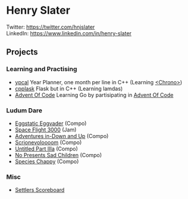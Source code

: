 # Henry Slater

Twitter: https://twitter.com/hnjslater                                                              
LinkedIn: https://www.linkedin.com/in/henry-slater

## Projects

### Learning and Practising

* [ypcal](https://github.com/hnjslater/ypcal) Year Planner, one month per line in C++ (Learning [\<Chrono\>](https://en.cppreference.com/w/cpp/header/chrono))
* [cpplask](https://github.com/hnjslater/cpplask) Flask but in C++ (Learning lamdas)
* [Advent Of Code](https://github.com/hnjslater/AdventOfCode) Learning Go by partisipating in [Advent Of Code](https://adventofcode.com/)

### Ludum Dare

* [Eggstatic Eggvader](https://github.com/hnjslater/eggstatic-eggvader) (Compo)
* [Space Flight 3000](https://github.com/tompudding/spacefight3000) (Jam)
* [Adventures in-Down and Up](https://github.com/hnjslater/adventures-in-down-and-up) (Compo)
* [Scrionevoloooom](https://github.com/hnjslater/scrionevoloooom) (Compo)
* [Untitled Part IIIa](https://github.com/hnjslater/Untitled-Part-IIIa) (Compo)
* [No Presents Sad Children](https://github.com/hnjslater/NoPresentsSadChildren) (Compo)
* [Species Chappy](https://github.com/hnjslater/species-chappy) (Compo)

### Misc

* [Settlers Scoreboard](https://github.com/hnjslater/SettlementGameScoreBoard)
